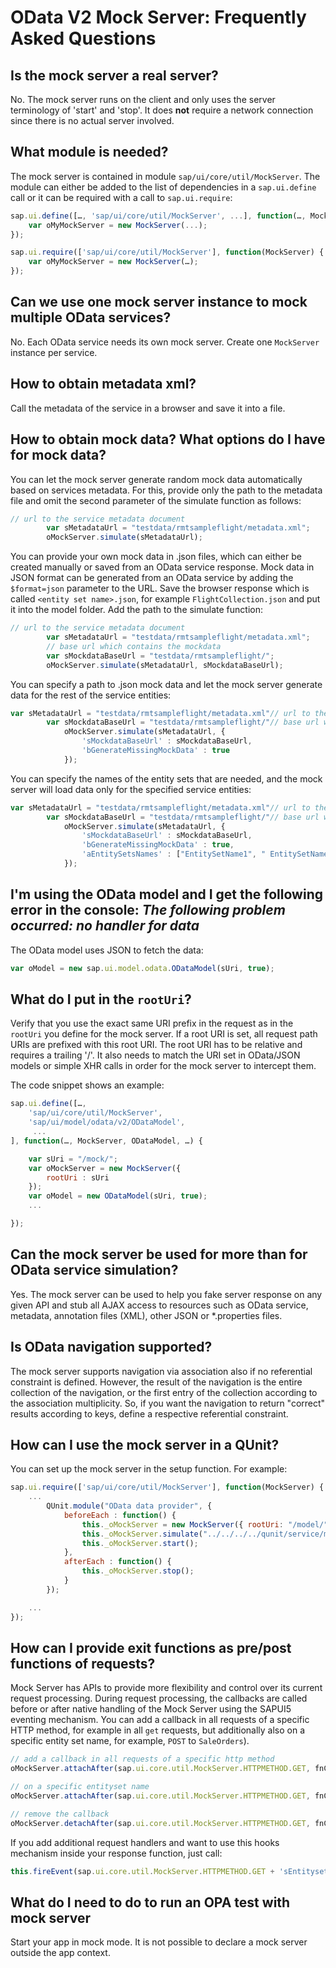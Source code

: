 <!-- loioc9a91ddaef47461c9c44bfc2198ea3f0 -->

# OData V2 Mock Server: Frequently Asked Questions



## Is the mock server a real server?

No. The mock server runs on the client and only uses the server terminology of 'start' and 'stop'. It does **not** require a network connection since there is no actual server involved.



## What module is needed?

The mock server is contained in module `sap/ui/core/util/MockServer`. The module can either be added to the list of dependencies in a `sap.ui.define` call or it can be required with a call to `sap.ui.require`:

```js
sap.ui.define([…, 'sap/ui/core/util/MockServer', ...], function(…, MockServer, …) { 
    var oMyMockServer = new MockServer(...);
});

sap.ui.require(['sap/ui/core/util/MockServer'], function(MockServer) {
    var oMyMockServer = new MockServer(…);
});
```



## Can we use one mock server instance to mock multiple OData services?

No. Each OData service needs its own mock server. Create one `MockServer` instance per service.



## How to obtain metadata xml?

Call the metadata of the service in a browser and save it into a file.



## How to obtain mock data? What options do I have for mock data?

You can let the mock server generate random mock data automatically based on services metadata. For this, provide only the path to the metadata file and omit the second parameter of the simulate function as follows:

```js
// url to the service metadata document 
        var sMetadataUrl = "testdata/rmtsampleflight/metadata.xml"; 
        oMockServer.simulate(sMetadataUrl);
```

You can provide your own mock data in .json files, which can either be created manually or saved from an OData service response. Mock data in JSON format can be generated from an OData service by adding the `$format=json` parameter to the URL. Save the browser response which is called `<entity set name>.json`, for example `FlightCollection.json` and put it into the model folder. Add the path to the simulate function:

```js
// url to the service metadata document 
        var sMetadataUrl = "testdata/rmtsampleflight/metadata.xml";
        // base url which contains the mockdata
        var sMockdataBaseUrl = "testdata/rmtsampleflight/";
        oMockServer.simulate(sMetadataUrl, sMockdataBaseUrl);
```

You can specify a path to .json mock data and let the mock server generate data for the rest of the service entities:

```js
var sMetadataUrl = "testdata/rmtsampleflight/metadata.xml"// url to the service metadata document
        var sMockdataBaseUrl = "testdata/rmtsampleflight/"// base url which contains the mockdata
            oMockServer.simulate(sMetadataUrl, {
                'sMockdataBaseUrl' : sMockdataBaseUrl,
                'bGenerateMissingMockData' : true
            });
```

You can specify the names of the entity sets that are needed, and the mock server will load data only for the specified service entities:

```js
var sMetadataUrl = "testdata/rmtsampleflight/metadata.xml"// url to the service metadata document
        var sMockdataBaseUrl = "testdata/rmtsampleflight/"// base url which contains the mockdata
            oMockServer.simulate(sMetadataUrl, {
                'sMockdataBaseUrl' : sMockdataBaseUrl,
                'bGenerateMissingMockData' : true,
                'aEntitySetsNames' : ["EntitySetName1", " EntitySetName2"]
            });
```



## I'm using the OData model and I get the following error in the console: *The following problem occurred: no handler for data*

The OData model uses JSON to fetch the data:

```js
var oModel = new sap.ui.model.odata.ODataModel(sUri, true);
```



## What do I put in the `rootUri`?

Verify that you use the exact same URI prefix in the request as in the `rootUri` you define for the mock server. If a root URI is set, all request path URIs are prefixed with this root URI. The root URI has to be relative and requires a trailing '/'. It also needs to match the URI set in OData/JSON models or simple XHR calls in order for the mock server to intercept them.

The code snippet shows an example:

```js
sap.ui.define([…, 
    'sap/ui/core/util/MockServer',
    'sap/ui/model/odata/v2/ODataModel',
     ...
], function(…, MockServer, ODataModel, …) {

    var sUri = "/mock/";
    var oMockServer = new MockServer({
        rootUri : sUri
    });
    var oModel = new ODataModel(sUri, true);
    ...

});
```



## Can the mock server be used for more than for OData service simulation?

Yes. The mock server can be used to help you fake server response on any given API and stub all AJAX access to resources such as OData service, metadata, annotation files \(XML\), other JSON or \*.properties files.



## Is OData navigation supported?

The mock server supports navigation via association also if no referential constraint is defined. However, the result of the navigation is the entire collection of the navigation, or the first entry of the collection according to the association multiplicity. So, if you want the navigation to return "correct" results according to keys, define a respective referential constraint.



## How can I use the mock server in a QUnit?

You can set up the mock server in the setup function. For example:

```js
sap.ui.require(['sap/ui/core/util/MockServer'], function(MockServer) {
	...
        QUnit.module("OData data provider", {
            beforeEach : function() {
                this._oMockServer = new MockServer({ rootUri: "/model/"});
                this._oMockServer.simulate("../../../../qunit/service/metadata.xml");
                this._oMockServer.start();
            },
            afterEach : function() {
                this._oMockServer.stop();
            }
        });

	...
});
```



## How can I provide exit functions as pre/post functions of requests?

Mock Server has APIs to provide more flexibility and control over its current request processing. During request processing, the callbacks are called before or after native handling of the Mock Server using the SAPUI5 eventing mechanism. You can add a callback in all requests of a specific HTTP method, for example in all `get` requests, but additionally also on a specific entity set name, for example, `POST` to `SaleOrders`\).

```js
// add a callback in all requests of a specific http method
oMockServer.attachAfter(sap.ui.core.util.MockServer.HTTPMETHOD.GET, fnCbPost);
```

```js
// on a specific entityset name
oMockServer.attachAfter(sap.ui.core.util.MockServer.HTTPMETHOD.GET, fnCbPost, "CarrierCollection");

```

```js
// remove the callback
oMockServer.detachAfter(sap.ui.core.util.MockServer.HTTPMETHOD.GET, fnCbPost);
```

If you add additional request handlers and want to use this hooks mechanism inside your response function, just call:

```js
this.fireEvent(sap.ui.core.util.MockServer.HTTPMETHOD.GET + 'sEntityset' + ':before' , {oXhr: oXhr, sUrlParameters: sUrlParameters});
```



## What do I need to do to run an OPA test with mock server

Start your app in mock mode. It is not possible to declare a mock server outside the app context.

